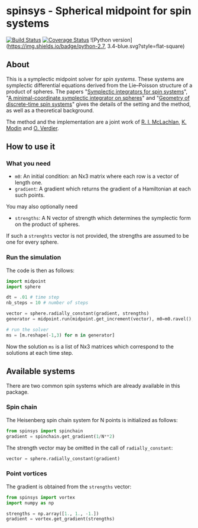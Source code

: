 # spinsys - Spherical midpoint for spin systems

[![Build Status](https://img.shields.io/travis/olivierverdier/spinsys/master.svg?style=flat-square)](https://travis-ci.org/olivierverdier/spinsys)
[![Coverage Status](https://img.shields.io/coveralls/olivierverdier/spinsys/master.svg?style=flat-square)](https://coveralls.io/r/olivierverdier/spinsys?branch=master)
![Python version](https://img.shields.io/badge/python-2.7, 3.4-blue.svg?style=flat-square)

## About

This is a symplectic midpoint solver for *spin systems*. These systems are symplectic differential equations derived from the Lie–Poisson structure of a product of spheres. The papers "[Symplectic integrators for spin systems](http://arxiv.org/abs/1402.4114)", "[A minimal-coordinate symplectic integrator on spheres](http://arxiv.org/abs/1402.3334)" and "[Geometry of discrete-time spin systems](http://arxiv.org/abs/1505.04035)" gives the details of the setting and the method, as well as a theoretical background.

The method and the implementation are a joint work of [R. I. McLachlan](https://www.massey.ac.nz/~rmclachl/), [K. Modin](https://klasmodin.wordpress.com/) and [O. Verdier](https://olivierverdier.com).

## How to use it

### What you need

 * `m0`: An initial condition: an Nx3 matrix where each row is a vector of length one.
 * `gradient`: A gradient which returns the gradient of a Hamiltonian at each such points.

You may also optionally need
 * `strengths`: A N vector of strength which determines the symplectic form on the product of spheres.

If such a `strenghts` vector is not provided, the strengths are assumed to be one for every sphere.

### Run the simulation

The code is then as follows:

```python
import midpoint
import sphere

dt = .01 # time step
nb_steps = 10 # number of steps

vector = sphere.radially_constant(gradient, strengths)
generator = midpoint.run(midpoint.get_increment(vector), m0=m0.ravel(), dt=dt, nb_steps=nb_steps)

# run the solver
ms = [m.reshape(-1,3) for m in generator]
```
Now the solution `ms` is a list of Nx3 matrices which correspond to the solutions at each time step.

## Available systems

There are two common spin systems which are already available in this package.

### Spin chain

The Heisenberg spin chain system for N points is initialized as follows:
```python
from spinsys import spinchain
gradient = spinchain.get_gradient(1/N**2)
```
The strength vector may be omitted in the call of `radially_constant`:
```python
vector = sphere.radially_constant(gradient)
```

### Point vortices

The gradient is obtained from the `strengths` vector:
```python
from spinsys import vortex
import numpy as np

strengths = np.array([1., 1., -1.])
gradient = vortex.get_gradient(strengths)

```
